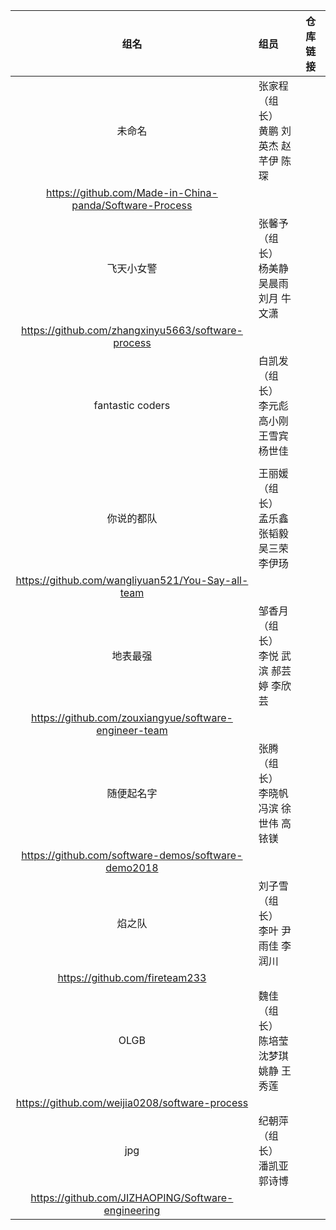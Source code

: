| 组名 | 组员 | 仓库链接 | 
|:---:|:---|:---|
| 未命名| 张家程（组长）<br/>	黄鹏	刘英杰	赵芊伊	陈琛
|https://github.com/Made-in-China-panda/Software-Process |
| 飞天小女警 | 张馨予（组长）<br/>	杨美静	吴晨雨	刘月	牛文潇
|https://github.com/zhangxinyu5663/software-process |
| fantastic coders | 白凯发（组长）<br/>	李元彪	高小刚	王雪宾	杨世佳
| |
| 你说的都队 | 王丽媛（组长）<br/>	孟乐鑫	张韬毅	吴三荣	李伊玚
|https://github.com/wangliyuan521/You-Say-all-team |
| 地表最强 | 邹香月（组长）<br/>	李悦	武滨	郝芸婷	李欣芸
|https://github.com/zouxiangyue/software-engineer-team |
| 随便起名字| 张腾（组长）<br/>	李晓帆	冯滨	徐世伟	高铱镁
|https://github.com/software-demos/software-demo2018 |
| 焰之队| 刘子雪（组长）<br/>	李叶	尹雨佳	李润川
|https://github.com/fireteam233|
| OLGB| 魏佳（组长）<br/>	陈培莹	沈梦琪	姚静	王秀莲
|https://github.com/weijia0208/software-process|
| jpg| 纪朝萍（组长）<br/>	潘凯亚	郭诗博
|https://github.com/JIZHAOPING/Software-engineering|
